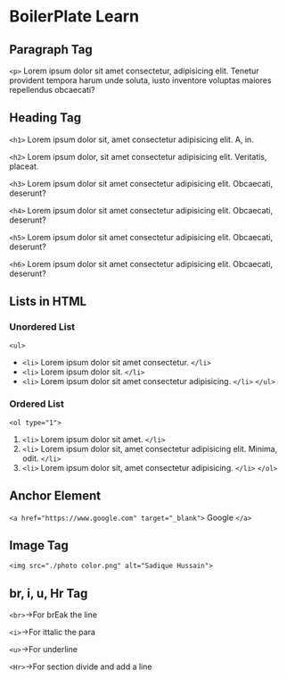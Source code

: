 # BoilerPlate Learn

## Paragraph Tag

`<p>` Lorem ipsum dolor sit amet consectetur, adipisicing elit. Tenetur provident tempora harum unde soluta, iusto inventore voluptas maiores repellendus obcaecati?

## Heading Tag

`<h1>` Lorem ipsum dolor sit, amet consectetur adipisicing elit. A, in.

`<h2>` Lorem ipsum dolor, sit amet consectetur adipisicing elit. Veritatis, placeat.

`<h3>` Lorem ipsum dolor sit amet consectetur adipisicing elit. Obcaecati, deserunt?

`<h4>` Lorem ipsum dolor sit amet consectetur adipisicing elit. Obcaecati, deserunt?

`<h5>` Lorem ipsum dolor sit amet consectetur adipisicing elit. Obcaecati, deserunt?

`<h6>` Lorem ipsum dolor sit amet consectetur adipisicing elit. Obcaecati, deserunt?


## Lists in HTML

### Unordered List

`<ul>`
- `<li>` Lorem ipsum dolor sit amet consectetur. `</li>`
- `<li>` Lorem ipsum dolor sit. `</li>`
- `<li>` Lorem ipsum dolor sit amet consectetur adipisicing. `</li>`
`</ul>`

### Ordered List

`<ol type="1">`
1. `<li>` Lorem ipsum dolor sit amet. `</li>`
2. `<li>` Lorem ipsum dolor sit, amet consectetur adipisicing elit. Minima, odit. `</li>`
3. `<li>` Lorem ipsum dolor sit, amet consectetur adipisicing. `</li>`
`</ol>`

## Anchor Element

`<a href="https://www.google.com" target="_blank">` Google `</a>`

## Image Tag

`<img src="./photo color.png" alt="Sadique Hussain">`


## br, i, u, Hr Tag

 `<br>`->For brEak the line 

 `<i>`->For ittalic the para

 `<u>`->For underline

 `<Hr>`->For section divide and add a line
